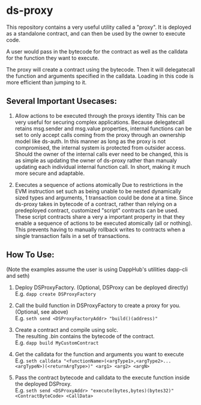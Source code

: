 # ds-proxy

This repository contains a very useful utility called a "proxy".
It is deployed as a standalone contract, and can then be used by the owner to execute code.

A user would pass in the bytecode for the contract as well as the calldata for the function they want to execute.

The proxy will create a contract using the bytecode. Then it will delegatecall the function and arguments specified in the calldata.
Loading in this code is more efficient than jumping to it.

## Several Important Usecases:

1. Allow actions to be executed through the proxys identity
This can be very useful for securing complex applications. Because delegatecall retains msg.sender and msg.value properties, internal functions can be set to only accept calls coming from the proxy through an ownership model like ds-auth. In this manner as long as the proxy is not compromised, the internal system is protected from outsider access. Should the owner of the internal calls ever need to be changed, this is as simple as updating the owner of ds-proxy rather than manualy updating each individual internal function call. In short, making it much more secure and adaptable.

2. Executes a sequence of actions atomically
Due to restrictions in the EVM instruction set such as being unable to be nested dynamically sized types and arguments, 1 transaction could be done at a time. Since ds-proxy takes in bytecode of a contract, rather than relying on a predeployed contract, customized "script" contracts can be used. These script contracts share a very a important property in that they enable a sequence of actions to be executed atomically (all or nothing). This prevents having to manually rollback writes to contracts when a single transaction fails in a set of transactions.

## How To Use:    
(Note the examples assume the user is using DappHub's utilities dapp-cli and seth)    

1. Deploy DSProxyFactory. (Optional, DSProxy can be deployed directly)    
    E.g. `dapp create DSProxyFactory`     

2. Call the build function in DSProxyFactory to create a proxy for you. (Optional, see above)    
    E.g. `seth send <DSProxyFactoryAddr> "build()(address)"`    

3. Create a contract and compile using solc.    
   The resulting .bin contains the bytecode of the contract.    
   E.g. `dapp build MyCustomContract`    

3. Get the calldata for the function and arguments you want to execute     
   E.g. `seth calldata "<functionName>(<argType1>,<argType2>...<argTypeN>)(<returnArgType>)" <arg1> <arg2> <argN>`

4. Pass the contract bytecode and calldata to the execute function inside the deployed DSProxy.    
   E.g. `seth send <DSProxyAddr> "execute(bytes,bytes)(bytes32)" <ContractByteCode> <CallData>`
   


